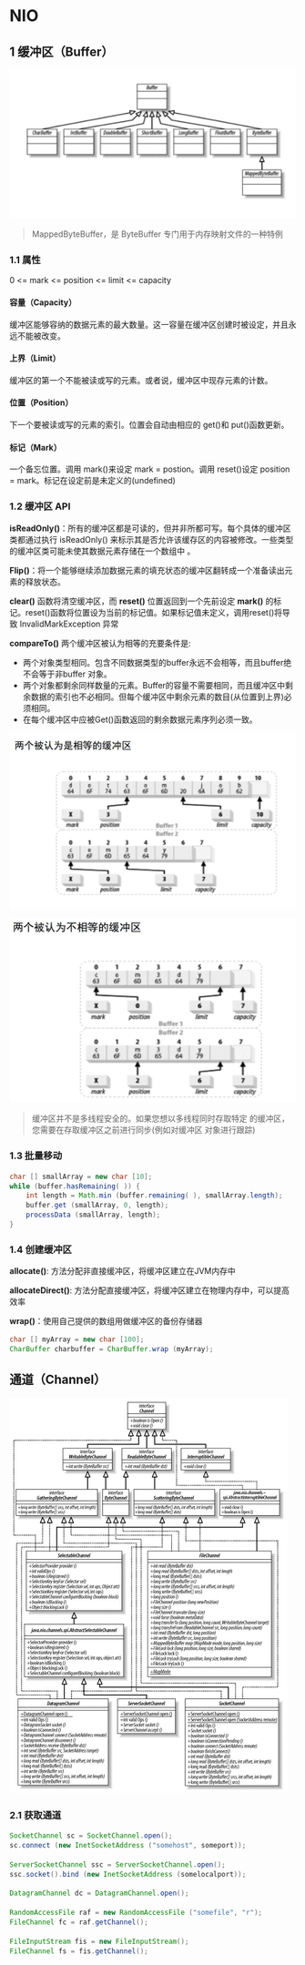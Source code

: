 # NIO

## 1 缓冲区（Buffer）

![Alt text](https://raw.githubusercontent.com/zhangtao6483/note/master/img/nio/nio_1.png)

> MappedByteBuffer，是 ByteBuffer 专门用于内存映射文件的一种特例

### 1.1 属性
0 <= mark <= position <= limit <= capacity

#### 容量（Capacity） 
缓冲区能够容纳的数据元素的最大数量。这一容量在缓冲区创建时被设定，并且永远不能被改变。 
#### 上界（Limit） 
缓冲区的第一个不能被读或写的元素。或者说，缓冲区中现存元素的计数。 
#### 位置（Position） 
下一个要被读或写的元素的索引。位置会自动由相应的 get()和 put()函数更新。 
#### 标记（Mark） 
一个备忘位置。调用 mark()来设定 mark = postion。调用 reset()设定 position = mark。标记在设定前是未定义的(undefined)

### 1.2 缓冲区 API

**isReadOnly()**：所有的缓冲区都是可读的，但并非所都可写。每个具体的缓冲区类都通过执行 isReadOnly() 来标示其是否允许该缓存区的内容被修改。一些类型的缓冲区类可能未使其数据元素存储在一个数组中 。

**Flip()**：将一个能够继续添加数据元素的填充状态的缓冲区翻转成一个准备读出元素的释放状态。

**clear()** 函数将清空缓冲区，而 **reset()** 位置返回到一个先前设定 **mark()** 的标记。reset()函数将位置设为当前的标记值。如果标记值未定义，调用reset()将导致 InvalidMarkException 异常

**compareTo()** 两个缓冲区被认为相等的充要条件是:

- 两个对象类型相同。包含不同数据类型的buffer永远不会相等，而且buffer绝不会等于非buffer 对象。
- 两个对象都剩余同样数量的元素。Buffer的容量不需要相同，而且缓冲区中剩 余数据的索引也不必相同。但每个缓冲区中剩余元素的数目(从位置到上界)必须相同。
- 在每个缓冲区中应被Get()函数返回的剩余数据元素序列必须一致。

![Alt text](https://raw.githubusercontent.com/zhangtao6483/note/master/img/nio/nio_2.png)

![Alt text](https://raw.githubusercontent.com/zhangtao6483/note/master/img/nio/nio_3.png)

> 缓冲区并不是多线程安全的。如果您想以多线程同时存取特定
的缓冲区，您需要在存取缓冲区之前进行同步(例如对缓冲区
对象进行跟踪)

### 1.3 批量移动

```java
char [] smallArray = new char [10];
while (buffer.hasRemaining( )) {
	int length = Math.min (buffer.remaining( ), smallArray.length);
	buffer.get (smallArray, 0, length);
	processData (smallArray, length);
}
```

### 1.4 创建缓冲区

**allocate()**: 方法分配非直接缓冲区，将缓冲区建立在JVM内存中

**allocateDirect()**: 方法分配直接缓冲区，将缓冲区建立在物理内存中，可以提高效率

**wrap()**：使用自己提供的数组用做缓冲区的备份存储器

```java
char [] myArray = new char [100];
CharBuffer charbuffer = CharBuffer.wrap (myArray);
```

## 通道（Channel）

![Alt text](https://raw.githubusercontent.com/zhangtao6483/note/master/img/nio/nio_4.jpg)

### 2.1 获取通道

```java
SocketChannel sc = SocketChannel.open();
sc.connect (new InetSocketAddress ("somehost", someport));

ServerSocketChannel ssc = ServerSocketChannel.open();
ssc.socket().bind (new InetSocketAddress (somelocalport));

DatagramChannel dc = DatagramChannel.open();

RandomAccessFile raf = new RandomAccessFile ("somefile", "r");
FileChannel fc = raf.getChannel();

FileInputStream fis = new FileInputStream();
FileChannel fs = fis.getChannel();

```